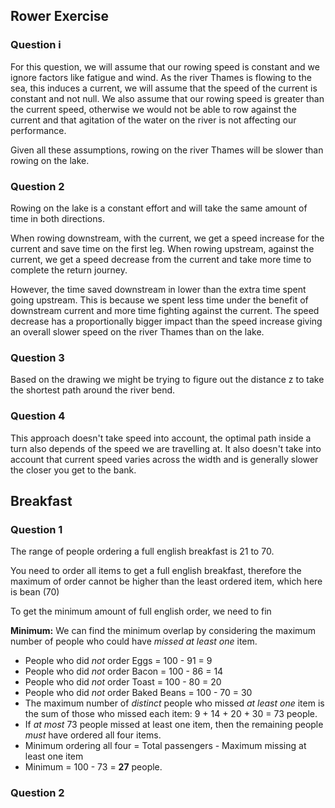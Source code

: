 ## Rower Exercise
### Question i
For this question, we will assume that our rowing speed is constant and we ignore factors like fatigue and wind. As the river Thames is flowing to the sea, this induces a current, we will assume that the speed of the current is constant and not null. We also assume that our rowing speed is greater than the current speed, otherwise we would not be able to row against the current and that agitation of the water on the river is not affecting our performance.

Given all these assumptions, rowing on the river Thames will be slower than rowing on the lake.

### Question 2
Rowing on the lake is a constant effort and will take the same amount of time in both directions.

When rowing downstream, with the current, we get a speed increase for the current and save time on the first leg. When rowing upstream, against the current, we get a speed decrease from the current and take more time to complete the return journey. 

However, the time saved downstream in lower than the extra time spent going upstream. This is because we spent less time under the benefit of downstream current and more time fighting against the current. The speed decrease has a proportionally bigger impact than the speed increase giving an overall slower speed on the river Thames than on the lake.

### Question 3
Based on the drawing we might be trying to figure out the distance z to take the shortest path around the river bend.

### Question 4 

This approach doesn't take speed into account, the optimal path inside a turn also depends of the speed we are travelling at. It also doesn't take into account that current speed varies across the width and is generally slower the closer you get to the bank.
## Breakfast
### Question 1
The range of people ordering a full english breakfast is 21 to 70.

You need to order all items to get a full english breakfast, therefore the maximum of order cannot be higher than the least ordered item, which here is bean (70)

To get the minimum amount of full english order, we need to fin




**Minimum:** We can find the minimum overlap by considering the maximum number of people who could have _missed at least one_ item.

- People who did _not_ order Eggs = 100 - 91 = 9
- People who did _not_ order Bacon = 100 - 86 = 14
- People who did _not_ order Toast = 100 - 80 = 20
- People who did _not_ order Baked Beans = 100 - 70 = 30
- The maximum number of _distinct_ people who missed _at least one_ item is the sum of those who missed each item: 9 + 14 + 20 + 30 = 73 people.
- If _at most_ 73 people missed at least one item, then the remaining people _must_ have ordered all four items.
- Minimum ordering all four = Total passengers - Maximum missing at least one item
- Minimum = 100 - 73 = **27** people.
### Question 2
